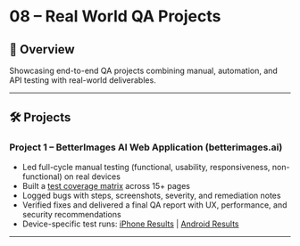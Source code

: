 # 08 – Real World QA Projects  

## 📌 Overview  
Showcasing end-to-end QA projects combining manual, automation, and API testing with real-world deliverables.  

---  

## 🛠 Projects  

### Project 1 – BetterImages AI Web Application (betterimages.ai)  
- Led full-cycle manual testing (functional, usability, responsiveness, non-functional) on real devices  
- Built a [test coverage matrix](https://docs.google.com/spreadsheets/d/14iXE1QUBVqdP-had8_gDeONP2kM3eVUPWGcMlJwNe_o/edit?gid=227020037#gid=227020037) across 15+ pages  
- Logged bugs with steps, screenshots, severity, and remediation notes  
- Verified fixes and delivered a final QA report with UX, performance, and security recommendations  
- Device-specific test runs: [iPhone Results](https://docs.google.com/spreadsheets/d/14iXE1QUBVqdP-had8_gDeONP2kM3eVUPWGcMlJwNe_o/edit?gid=1464663245#gid=1464663245) | [Android Results](https://docs.google.com/spreadsheets/d/14iXE1QUBVqdP-had8_gDeONP2kM3eVUPWGcMlJwNe_o/edit?gid=1724061773#gid=1724061773)  

---  
